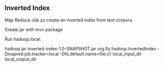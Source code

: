 Inverted Index
---------------

Map Reduce Job zu create an inverted index from text corpora

Create jar with mvn package

Run hadoop local: 

hadoop jar inverted-index-1.0-SNAPSHOT.jar org.fiz.hadoop.InvertedIndex 
			-Dmapred.job.tracker=local 
			-Dfs.default.name=file:/// 
			local_input_dir 
			local_output_dir
